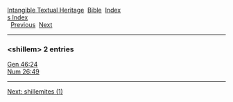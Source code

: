 [Intangible Textual Heritage](../../index)  [Bible](../index) 
[Index](index)   
[s Index](_s_)  
  [Previous](c10267)  [Next](c10269) 

------------------------------------------------------------------------

### &lt;shillem&gt; 2 entries

[Gen 46:24](../kjv/gen046.htm#024)  
[Num 26:49](../kjv/num026.htm#049)  

------------------------------------------------------------------------

[Next: shillemites (1)](c10269)
